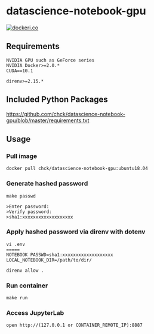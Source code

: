 # datascience-notebook-gpu

[![dockeri.co](https://dockeri.co/image/chck/datascience-notebook-gpu)](https://hub.docker.com/r/chck/datascience-notebook-gpu)

## Requirements
```
NVIDIA GPU such as GeForce series
NVIDIA Docker>=2.0.*
CUDA==10.1

direnv>=2.15.*
```

## Included Python Packages
https://github.com/chck/datascience-notebook-gpu/blob/master/requirements.txt

## Usage

### Pull image
```
docker pull chck/datascience-notebook-gpu:ubuntu18.04
```

### Generate hashed password
```shell
make passwd

>Enter password:
>Verify password:
>sha1:xxxxxxxxxxxxxxxxxxx
```

### Apply hashed password via direnv with dotenv
```
vi .env
=====
NOTEBOOK_PASSWD=sha1:xxxxxxxxxxxxxxxxxxx
LOCAL_NOTEBOOK_DIR=/path/to/dir/
```

```
direnv allow .
```

### Run container
```
make run
```

### Access JupyterLab
``` 
open http://(127.0.0.1 or CONTAINER_REMOTE_IP):8887
```
